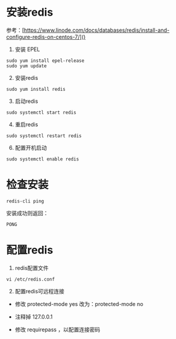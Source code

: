 # 安装redis

参考：[https://www.linode.com/docs/databases/redis/install-and-configure-redis-on-centos-7/]()

1. 安装 EPEL  

```shell
sudo yum install epel-release
sudo yum update
```

2. 安装redis

```shell
sudo yum install redis
```

3. 启动redis

```shell
sudo systemctl start redis
```

4. 重启redis

```shell
sudo systemctl restart redis
```

6. 配置开机启动

```shell
sudo systemctl enable redis
```



# 检查安装

```shell
redis-cli ping
```

安装成功则返回：

```shell
PONG
```



# 配置redis

1. redis配置文件

```shell
vi /etc/redis.conf
```

2. 配置redis可远程连接
* 修改 protected-mode  yes 改为：protected-mode no

* 注释掉  127.0.0.1

* 修改 requirepass ，以配置连接密码

   

